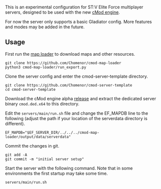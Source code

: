 This is an experimental configuration for ST:V Elite Force multiplayer servers, designed to be used with the new [cMod engine](https://github.com/Chomenor/cmod-engine-alpha).

For now the server only supports a basic Gladiator config. More features and modes may be added in the future.

## Usage

First run the [map loader](https://github.com/Chomenor/cmod-map-loader) to download maps and other resources.

```
git clone https://github.com/Chomenor/cmod-map-loader
python3 cmod-map-loader/run_export.py
```

Clone the server config and enter the cmod-server-template directory.

```
git clone https://github.com/Chomenor/cmod-server-template
cd cmod-server-template
```

Download the cMod engine alpha [release](https://github.com/Chomenor/cmod-engine-alpha/releases/tag/latest) and extract the dedicated server binary `cmod.ded.x64` to this directory.

Edit the `servers/main/run.sh` file and change the EF_MAPDB line to the following (adjust the path if your location of the serverdata directory is different).

```
EF_MAPDB="$EF_SERVER_DIR/../../../cmod-map-loader/output/data/serverdata"
```

Commit the changes in git.

```
git add -A
git commit -m "initial server setup"
```

Start the server with the following command. Note that in some environments the first startup may take some time.

```
servers/main/run.sh
```
